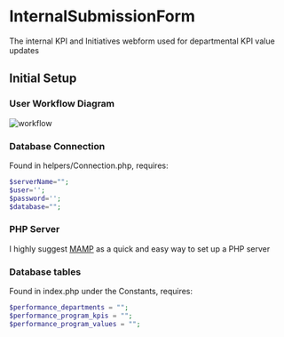 # InternalSubmissionForm
The internal KPI and Initiatives webform used for departmental KPI value updates

## Initial Setup
### User Workflow Diagram

![workflow]('/images/InputFormWorkflow.png')

### Database Connection
Found in helpers/Connection.php, requires:
```php
$serverName="";
$user='';
$password='';
$database="";
```

### PHP Server
I highly suggest [MAMP](https://www.mamp.info/en/downloads/) as a quick and easy way to set up a PHP server

### Database tables
Found in index.php under the Constants, requires:
```php
$performance_departments = "";
$performance_program_kpis = "";
$performance_program_values = "";
```
